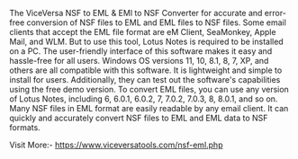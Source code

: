 The ViceVersa NSF to EML & EMl to NSF Converter for accurate and error-free conversion of NSF files to EML and EML files to NSF files. Some email clients that accept the EML file format are eM Client, SeaMonkey, Apple Mail, and WLM. But to use this tool, Lotus Notes is required to be installed on a PC. The user-friendly interface of this software makes it easy and hassle-free for all users. Windows OS versions 11, 10, 8.1, 8, 7, XP, and others are all compatible with this software. It is lightweight and simple to install for users. Additionally, they can test out the software's capabilities using the free demo version. To convert EML files, you can use any version of Lotus Notes, including 6, 6.0.1, 6.0.2, 7, 7.0.2, 7.0.3, 8, 8.0.1, and so on. Many NSF files in EML format are easily readable by any email client. It can quickly and accurately convert NSF files to EML and EML data to NSF formats.

Visit More:- https://www.viceversatools.com/nsf-eml.php
